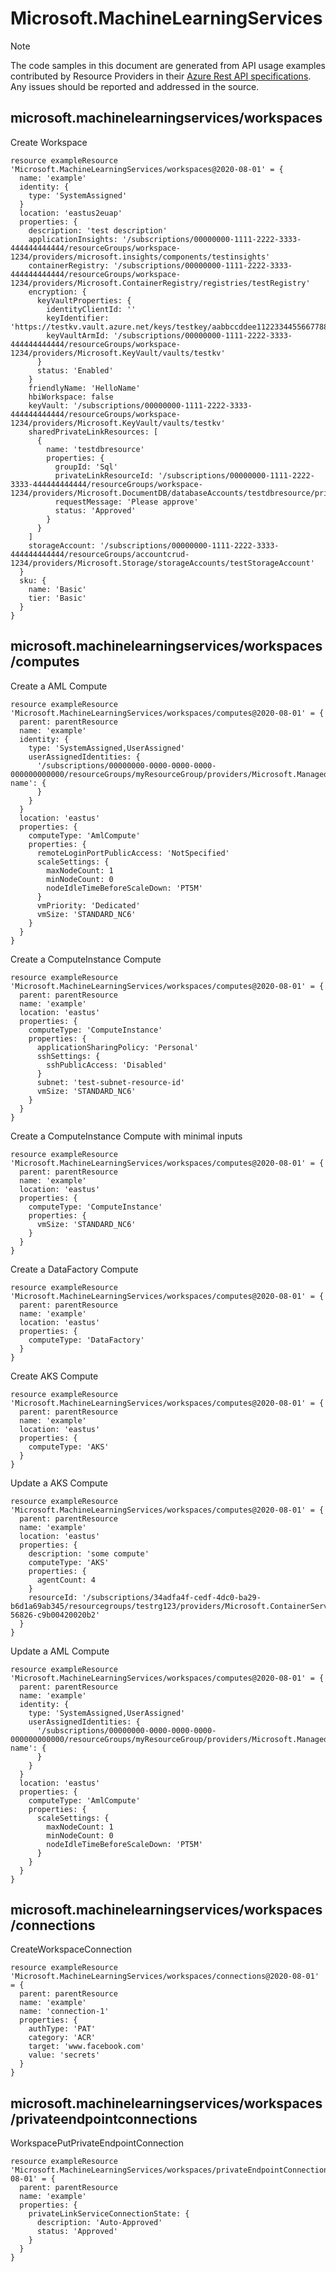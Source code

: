 # Microsoft.MachineLearningServices
  
> [!NOTE]
> The code samples in this document are generated from API usage examples contributed by Resource Providers in their [Azure Rest API specifications](https://github.com/Azure/azure-rest-api-specs). Any issues should be reported and addressed in the source.


## microsoft.machinelearningservices/workspaces

Create Workspace
```bicep
resource exampleResource 'Microsoft.MachineLearningServices/workspaces@2020-08-01' = {
  name: 'example'
  identity: {
    type: 'SystemAssigned'
  }
  location: 'eastus2euap'
  properties: {
    description: 'test description'
    applicationInsights: '/subscriptions/00000000-1111-2222-3333-444444444444/resourceGroups/workspace-1234/providers/microsoft.insights/components/testinsights'
    containerRegistry: '/subscriptions/00000000-1111-2222-3333-444444444444/resourceGroups/workspace-1234/providers/Microsoft.ContainerRegistry/registries/testRegistry'
    encryption: {
      keyVaultProperties: {
        identityClientId: ''
        keyIdentifier: 'https://testkv.vault.azure.net/keys/testkey/aabbccddee112233445566778899aabb'
        keyVaultArmId: '/subscriptions/00000000-1111-2222-3333-444444444444/resourceGroups/workspace-1234/providers/Microsoft.KeyVault/vaults/testkv'
      }
      status: 'Enabled'
    }
    friendlyName: 'HelloName'
    hbiWorkspace: false
    keyVault: '/subscriptions/00000000-1111-2222-3333-444444444444/resourceGroups/workspace-1234/providers/Microsoft.KeyVault/vaults/testkv'
    sharedPrivateLinkResources: [
      {
        name: 'testdbresource'
        properties: {
          groupId: 'Sql'
          privateLinkResourceId: '/subscriptions/00000000-1111-2222-3333-444444444444/resourceGroups/workspace-1234/providers/Microsoft.DocumentDB/databaseAccounts/testdbresource/privateLinkResources/Sql'
          requestMessage: 'Please approve'
          status: 'Approved'
        }
      }
    ]
    storageAccount: '/subscriptions/00000000-1111-2222-3333-444444444444/resourceGroups/accountcrud-1234/providers/Microsoft.Storage/storageAccounts/testStorageAccount'
  }
  sku: {
    name: 'Basic'
    tier: 'Basic'
  }
}
```

## microsoft.machinelearningservices/workspaces/computes

Create a AML Compute
```bicep
resource exampleResource 'Microsoft.MachineLearningServices/workspaces/computes@2020-08-01' = {
  parent: parentResource 
  name: 'example'
  identity: {
    type: 'SystemAssigned,UserAssigned'
    userAssignedIdentities: {
      '/subscriptions/00000000-0000-0000-0000-000000000000/resourceGroups/myResourceGroup/providers/Microsoft.ManagedIdentity/userAssignedIdentities/identity-name': {
      }
    }
  }
  location: 'eastus'
  properties: {
    computeType: 'AmlCompute'
    properties: {
      remoteLoginPortPublicAccess: 'NotSpecified'
      scaleSettings: {
        maxNodeCount: 1
        minNodeCount: 0
        nodeIdleTimeBeforeScaleDown: 'PT5M'
      }
      vmPriority: 'Dedicated'
      vmSize: 'STANDARD_NC6'
    }
  }
}
```

Create a ComputeInstance Compute
```bicep
resource exampleResource 'Microsoft.MachineLearningServices/workspaces/computes@2020-08-01' = {
  parent: parentResource 
  name: 'example'
  location: 'eastus'
  properties: {
    computeType: 'ComputeInstance'
    properties: {
      applicationSharingPolicy: 'Personal'
      sshSettings: {
        sshPublicAccess: 'Disabled'
      }
      subnet: 'test-subnet-resource-id'
      vmSize: 'STANDARD_NC6'
    }
  }
}
```

Create a ComputeInstance Compute with minimal inputs
```bicep
resource exampleResource 'Microsoft.MachineLearningServices/workspaces/computes@2020-08-01' = {
  parent: parentResource 
  name: 'example'
  location: 'eastus'
  properties: {
    computeType: 'ComputeInstance'
    properties: {
      vmSize: 'STANDARD_NC6'
    }
  }
}
```

Create a DataFactory Compute
```bicep
resource exampleResource 'Microsoft.MachineLearningServices/workspaces/computes@2020-08-01' = {
  parent: parentResource 
  name: 'example'
  location: 'eastus'
  properties: {
    computeType: 'DataFactory'
  }
}
```

Create AKS Compute
```bicep
resource exampleResource 'Microsoft.MachineLearningServices/workspaces/computes@2020-08-01' = {
  parent: parentResource 
  name: 'example'
  location: 'eastus'
  properties: {
    computeType: 'AKS'
  }
}
```

Update a AKS Compute
```bicep
resource exampleResource 'Microsoft.MachineLearningServices/workspaces/computes@2020-08-01' = {
  parent: parentResource 
  name: 'example'
  location: 'eastus'
  properties: {
    description: 'some compute'
    computeType: 'AKS'
    properties: {
      agentCount: 4
    }
    resourceId: '/subscriptions/34adfa4f-cedf-4dc0-ba29-b6d1a69ab345/resourcegroups/testrg123/providers/Microsoft.ContainerService/managedClusters/compute123-56826-c9b00420020b2'
  }
}
```

Update a AML Compute
```bicep
resource exampleResource 'Microsoft.MachineLearningServices/workspaces/computes@2020-08-01' = {
  parent: parentResource 
  name: 'example'
  identity: {
    type: 'SystemAssigned,UserAssigned'
    userAssignedIdentities: {
      '/subscriptions/00000000-0000-0000-0000-000000000000/resourceGroups/myResourceGroup/providers/Microsoft.ManagedIdentity/userAssignedIdentities/identity-name': {
      }
    }
  }
  location: 'eastus'
  properties: {
    computeType: 'AmlCompute'
    properties: {
      scaleSettings: {
        maxNodeCount: 1
        minNodeCount: 0
        nodeIdleTimeBeforeScaleDown: 'PT5M'
      }
    }
  }
}
```

## microsoft.machinelearningservices/workspaces/connections

CreateWorkspaceConnection
```bicep
resource exampleResource 'Microsoft.MachineLearningServices/workspaces/connections@2020-08-01' = {
  parent: parentResource 
  name: 'example'
  name: 'connection-1'
  properties: {
    authType: 'PAT'
    category: 'ACR'
    target: 'www.facebook.com'
    value: 'secrets'
  }
}
```

## microsoft.machinelearningservices/workspaces/privateendpointconnections

WorkspacePutPrivateEndpointConnection
```bicep
resource exampleResource 'Microsoft.MachineLearningServices/workspaces/privateEndpointConnections@2020-08-01' = {
  parent: parentResource 
  name: 'example'
  properties: {
    privateLinkServiceConnectionState: {
      description: 'Auto-Approved'
      status: 'Approved'
    }
  }
}
```
